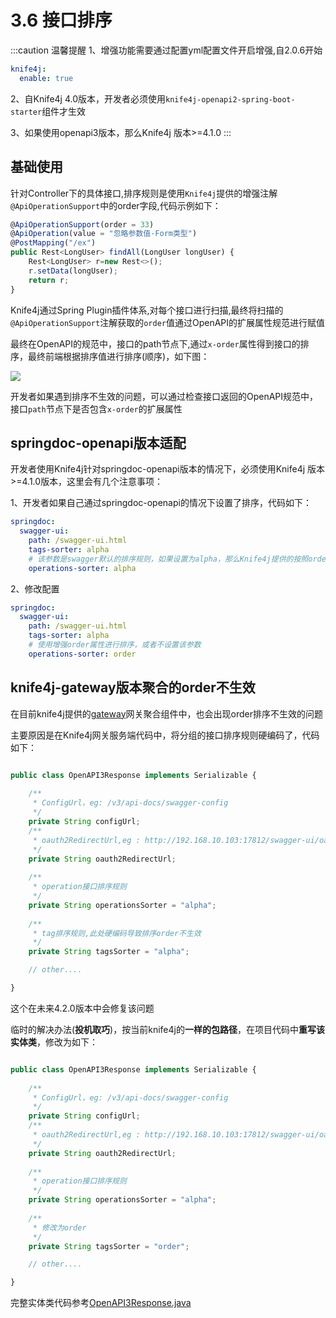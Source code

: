 # 3.6 接口排序

:::caution 温馨提醒
1、增强功能需要通过配置yml配置文件开启增强,自2.0.6开始
```yml
knife4j:
  enable: true
```
2、自Knife4j 4.0版本，开发者必须使用`knife4j-openapi2-spring-boot-starter`组件才生效

3、如果使用openapi3版本，那么Knife4j 版本>=4.1.0
:::

## 基础使用

针对Controller下的具体接口,排序规则是使用`Knife4j`提供的增强注解`@ApiOperationSupport`中的order字段,代码示例如下：

```javascript
@ApiOperationSupport(order = 33)
@ApiOperation(value = "忽略参数值-Form类型")
@PostMapping("/ex")
public Rest<LongUser> findAll(LongUser longUser) {
    Rest<LongUser> r=new Rest<>();
    r.setData(longUser);
    return r;
}
```
 
Knife4j通过Spring Plugin插件体系,对每个接口进行扫描,最终将扫描的`@ApiOperationSupport`注解获取的`order`值通过OpenAPI的扩展属性规范进行赋值

最终在OpenAPI的规范中，接口的path节点下,通过`x-order`属性得到接口的排序，最终前端根据排序值进行排序(顺序)，如下图：

![](/knife4j/images/documentation/apiorder.png)

开发者如果遇到排序不生效的问题，可以通过检查接口返回的OpenAPI规范中，接口`path`节点下是否包含`x-order`的扩展属性


## springdoc-openapi版本适配


开发者使用Knife4j针对springdoc-openapi版本的情况下，必须使用Knife4j 版本>=4.1.0版本，这里会有几个注意事项：

1、开发者如果自己通过springdoc-openapi的情况下设置了排序，代码如下：

```yml
springdoc:
  swagger-ui:
    path: /swagger-ui.html
    tags-sorter: alpha
    # 该参数是swagger默认的排序规则，如果设置为alpha，那么Knife4j提供的按照order排序的增强规则不生效
    operations-sorter: alpha
```

2、修改配置

```yml
springdoc:
  swagger-ui:
    path: /swagger-ui.html
    tags-sorter: alpha
    # 使用增强order属性进行排序，或者不设置该参数
    operations-sorter: order
```


## knife4j-gateway版本聚合的order不生效

在目前knife4j提供的[gateway](../middleware-sources/spring-cloud-gateway/spring-gateway-introduction)网关聚合组件中，也会出现order排序不生效的问题

主要原因是在Knife4j网关服务端代码中，将分组的接口排序规则硬编码了，代码如下：


```javascript title="knife4j-gateway-spring-boot-starter/com/github/xiaoymin/knife4j/spring/gateway/spec/v3/OpenAPI3Response.java"

public class OpenAPI3Response implements Serializable {
    
    /**
     * ConfigUrl，eg: /v3/api-docs/swagger-config
     */
    private String configUrl;
    /**
     * oauth2RedirectUrl,eg : http://192.168.10.103:17812/swagger-ui/oauth2-redirect.html
     */
    private String oauth2RedirectUrl;
    
    /**
     * operation接口排序规则
     */
    private String operationsSorter = "alpha";
    
    /**
     * tag排序规则,此处硬编码导致排序order不生效
     */
    private String tagsSorter = "alpha";

    // other....

}

```

这个在未来4.2.0版本中会修复该问题

临时的解决办法(**投机取巧**)，按当前knife4j的**一样的包路径**，在项目代码中**重写该实体类**，修改为如下：

```javascript title="knife4j-gateway-spring-boot-starter/com/github/xiaoymin/knife4j/spring/gateway/spec/v3/OpenAPI3Response.java"

public class OpenAPI3Response implements Serializable {
    
    /**
     * ConfigUrl，eg: /v3/api-docs/swagger-config
     */
    private String configUrl;
    /**
     * oauth2RedirectUrl,eg : http://192.168.10.103:17812/swagger-ui/oauth2-redirect.html
     */
    private String oauth2RedirectUrl;
    
    /**
     * operation接口排序规则
     */
    private String operationsSorter = "alpha";
    
    /**
     * 修改为order
     */
    private String tagsSorter = "order";

    // other....

}

```

完整实体类代码参考[OpenAPI3Response.java](https://gitee.com/xiaoym/knife4j/blob/dev/knife4j/knife4j-gateway-spring-boot-starter/src/main/java/com/github/xiaoymin/knife4j/spring/gateway/spec/v3/OpenAPI3Response.java)
